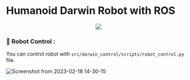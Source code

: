 # Humanoid Darwin Robot with ROS
<div id="header" align="center">
  <img src="https://user-images.githubusercontent.com/68682737/219884057-eff36b0a-3c67-4f0b-98e8-121914058c52.png"/>
    </div>
    
    
### :robot: Robot Control :
You can control robot with `src/darwin_control/scripts/robot_control.py` file.



![Screenshot from 2023-02-18 14-30-15](https://user-images.githubusercontent.com/68682737/219884105-20cd37f8-4928-4bfa-8e4f-0a48453ecada.png)

